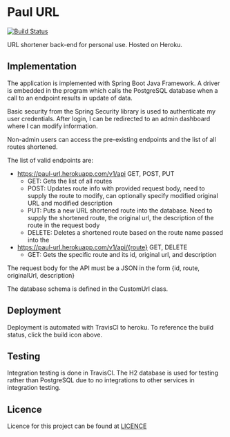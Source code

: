 # Paul URL

[![Build Status](https://travis-ci.com/paulpan05/paul-url.svg?branch=master)](https://travis-ci.com/paulpan05/paul-url)

URL shortener back-end for personal use. Hosted on Heroku.

## Implementation

The application is implemented with Spring Boot Java Framework. A driver is embedded in the program which calls the
PostgreSQL database when a call to an endpoint results in update of data. 

Basic security from the Spring Security library is used to authenticate my user credentials. After login, I can be
redirected to an admin dashboard where I can modify information.

Non-admin users can access the pre-existing endpoints and the list of all routes shortened.

The list of valid endpoints are:
 - https://paul-url.herokuapp.com/v1/api GET, POST, PUT
    - GET: Gets the list of all routes
    - POST: Updates route info with provided request body, need to supply the route to modify, can optionally specify
    modified original URL and modified description
    - PUT: Puts a new URL shortened route into the database. Need to supply the shortened route, the original url, the
    description of the route in the request body
    - DELETE: Deletes a shortened route based on the route name passed into the 
  - https://paul-url.herokuapp.com/v1/api/{route} GET, DELETE
    - GET: Gets the specific route and its id, original url, and description

The request body for the API must be a JSON in the form {id, route, originalUrl, description}

The database schema is defined in the CustomUrl class.

## Deployment

Deployment is automated with TravisCI to heroku. To reference the build status, click the build icon above.

## Testing

Integration testing is done in TravisCI. The H2 database is used for testing rather than PostgreSQL due to no
integrations to other services in integration testing.

## Licence

Licence for this project can be found at [LICENCE](LICENSE)
